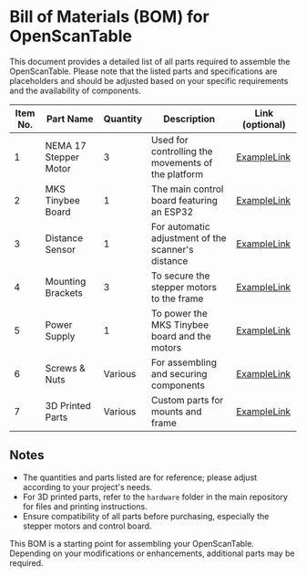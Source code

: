 # Bill of Materials (BOM) for OpenScanTable

This document provides a detailed list of all parts required to assemble the OpenScanTable. Please note that the listed parts and specifications are placeholders and should be adjusted based on your specific requirements and the availability of components.

| Item No. | Part Name             | Quantity | Description                                        | Link (optional)  |
| -------- | --------------------- | -------- | -------------------------------------------------- | ---------------- |
| 1        | NEMA 17 Stepper Motor | 3        | Used for controlling the movements of the platform | [ExampleLink](#) |
| 2        | MKS Tinybee Board     | 1        | The main control board featuring an ESP32          | [ExampleLink](#) |
| 3        | Distance Sensor       | 1        | For automatic adjustment of the scanner's distance | [ExampleLink](#) |
| 4        | Mounting Brackets     | 3        | To secure the stepper motors to the frame          | [ExampleLink](#) |
| 5        | Power Supply          | 1        | To power the MKS Tinybee board and the motors      | [ExampleLink](#) |
| 6        | Screws & Nuts         | Various  | For assembling and securing components             | [ExampleLink](#) |
| 7        | 3D Printed Parts      | Various  | Custom parts for mounts and frame                  | [ExampleLink](#) |

## Notes

- The quantities and parts listed are for reference; please adjust according to your project's needs.
- For 3D printed parts, refer to the `hardware` folder in the main repository for files and printing instructions.
- Ensure compatibility of all parts before purchasing, especially the stepper motors and control board.

This BOM is a starting point for assembling your OpenScanTable. Depending on your modifications or enhancements, additional parts may be required.
